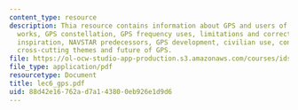```yaml
---
content_type: resource
description: Thia resource contains information about GPS and users of GPS, how it
  works, GPS constellation, GPS frequency uses, limitations and corrections, history,
  inspiration, NAVSTAR predecessors, GPS development, civilian use, consequences,
  cross-cutting themes and future of GPS.
file: https://ol-ocw-studio-app-production.s3.amazonaws.com/courses/ids-900-integrating-doctoral-seminar-on-emerging-technologies-fall-2005/88d42e16762ad7a143800eb926e1d9d6_lec6_gps.pdf
file_type: application/pdf
resourcetype: Document
title: lec6_gps.pdf
uid: 88d42e16-762a-d7a1-4380-0eb926e1d9d6
---
```


